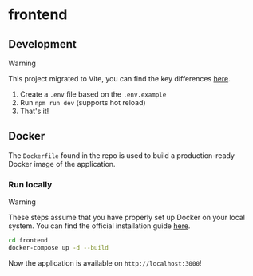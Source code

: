 # frontend

## Development

> [!WARNING]  
> This project migrated to Vite, you can find the key differences [here](docs/vite.md).

1. Create a `.env` file based on the `.env.example`
2. Run `npm run dev` (supports hot reload)
3. That's it!

## Docker

The `Dockerfile` found in the repo is used to build a production-ready Docker image of the application.

### Run locally

> [!WARNING]  
> These steps assume that you have properly set up Docker on your local system. You can find the official installation guide [here](https://docs.docker.com/get-docker/).

```bash
cd frontend
docker-compose up -d --build
```

Now the application is available on `http://localhost:3000`!
